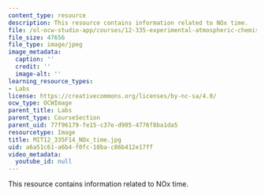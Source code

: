 ```yaml
---
content_type: resource
description: This resource contains information related to NOx time.
file: /ol-ocw-studio-app/courses/12-335-experimental-atmospheric-chemistry-fall-2014/a6a51c61a6b4f0fc10bac86b412e17ff_MIT12_335F14_NOx_time.jpg
file_size: 47656
file_type: image/jpeg
image_metadata:
  caption: ''
  credit: ''
  image-alt: ''
learning_resource_types:
- Labs
license: https://creativecommons.org/licenses/by-nc-sa/4.0/
ocw_type: OCWImage
parent_title: Labs
parent_type: CourseSection
parent_uid: 77f96179-fe15-c37e-d905-4776f8ba1da5
resourcetype: Image
title: MIT12_335F14_NOx_time.jpg
uid: a6a51c61-a6b4-f0fc-10ba-c86b412e17ff
video_metadata:
  youtube_id: null
---
```

This resource contains information related to NOx time.